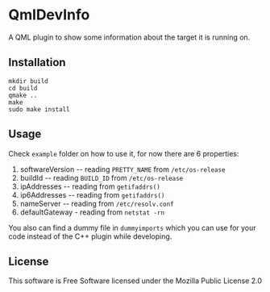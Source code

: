 QmlDevInfo
==========

A QML plugin to show some information about the target it is running on.

## Installation

    mkdir build
    cd build
    qmake ..
    make
    sudo make install

## Usage

Check `example` folder on how to use it, for now there are 6 properties:

1. softwareVersion -- reading `PRETTY_NAME` from `/etc/os-release`
2. buildId -- reading `BUILD_ID` from `/etc/os-release`
2. ipAddresses -- reading from `getifaddrs()`
3. ip6Addresses -- reading from `getifaddrs()`
4. nameServer -- reading from `/etc/resolv.conf`
5. defaultGateway - reading from `netstat -rn`

You also can find a dummy file in `dummyimports` which you can use for
your code instead of the C++ plugin while developing.

## License

This software is Free Software licensed under the Mozilla Public License 2.0
